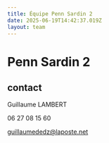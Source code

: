```yaml
---
title: Équipe Penn Sardin 2
date: 2025-06-19T14:42:37.019Z
layout: team
---
```


# Penn Sardin 2



## contact 

Guillaume LAMBERT

06 27 08 15 60

guillaumededz@laposte.net


